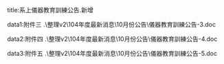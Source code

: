 title:系上儀器教育訓練公告.新增

data1:附件三
.\整理v2\104年度最新消息\10月份公告\儀器教育訓練公告-3.doc

data2:附件四
.\整理v2\104年度最新消息\10月份公告\儀器教育訓練公告-4.doc

data3:附件五
.\整理v2\104年度最新消息\10月份公告\儀器教育訓練公告-5.doc